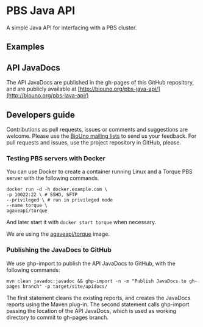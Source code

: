 # PBS Java API

A simple Java API for interfacing with a PBS cluster.

## Examples



## API JavaDocs

The API JavaDocs are published in the gh-pages of this GitHub repository, and are publicly available at [http://biouno.org/pbs-java-api/](http://biouno.org/pbs-java-api/)

## Developers guide

Contributions as pull requests, issues or comments and suggestions are welcome. Please use the [BioUno mailing lists](http://biouno.org/contact.html) to send us your feedback. For pull requests and issues, use the project repository in GitHub, please. 

### Testing PBS servers with Docker

You can use Docker to create a container running Linux and a Torque PBS server with the following commands.

```
docker run -d -h docker.example.com \
-p 10022:22 \ # SSHD, SFTP
--privileged \ # run in privileged mode
--name torque \
agaveapi/torque
```

And later start it with `docker start torque` when necessary.

We are using the [agaveapi/torque](https://hub.docker.com/r/agaveapi/torque/) image.

### Publishing the JavaDocs to GitHub

We use ghp-import to publish the API JavaDocs to GitHub, with the following commands:

`mvn clean javadoc:javadoc && ghp-import -n -m "Publish JavaDocs to gh-pages branch" -p target/site/apidocs/`

The first statement cleans the existing reports, and creates the JavaDocs reports using the Maven plug-in. The second statement calls ghp-import passing the location of the API JavaDocs, which is used as working directory to commit to gh-pages branch.